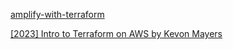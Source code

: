 [amplify-with-terraform](https://catalog.workshops.aws/amplify-with-terraform/en-US)

[[2023] Intro to Terraform on AWS by Kevon Mayers](https://www.youtube.com/watch?v=lkknOCFvm_Q)